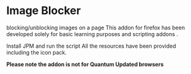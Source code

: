 # Image Blocker
blocking/unblocking images on a page
This addon for firefox has been developed solely for basic learning purposes and scripting addons .


Install JPM and run the script 
All the resources have been provided including the icon pack.


**Please note the addon is not for Quantum Updated browsers**
